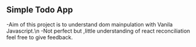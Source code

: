 ## Simple Todo App

-Aim of this project is to understand dom mainpulation with Vanila Javascript.\n
-Not perfect but ,little understanding of react reconciliation feel free to give feedback.
